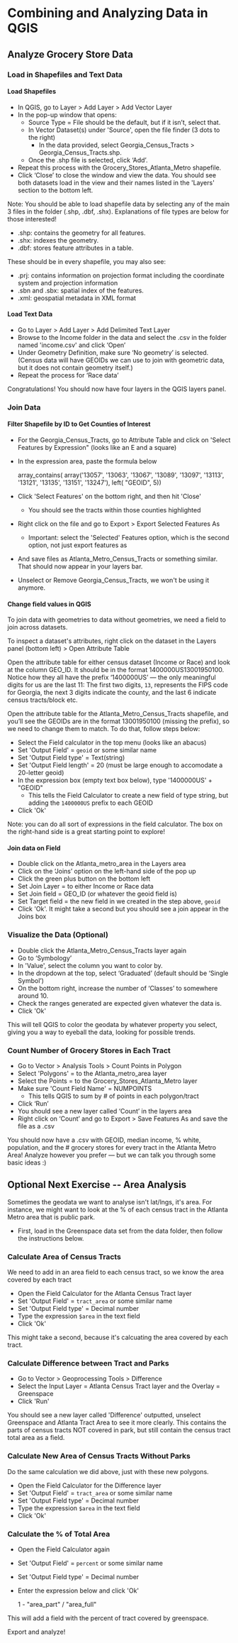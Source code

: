 # Combining and Analyzing Data in QGIS

## Analyze Grocery Store Data

### Load in Shapefiles and Text Data

#### Load Shapefiles

- In QGIS, go to Layer > Add Layer > Add Vector Layer
- In the pop-up window that opens:
  - Source Type = File should be the default, but if it isn’t, select that. 
  - In Vector Dataset(s) under 'Source', open the file finder (3 dots to the right)
    - In the data provided, select Georgia_Census_Tracts > Georgia_Census_Tracts.shp.
  - Once the .shp file is selected, click ‘Add’. 
- Repeat this process with the Grocery_Stores_Atlanta_Metro shapefile. 
- Click ‘Close’ to close the window and view the data. You should see both datasets load in the view and their names listed in the 'Layers' section to the bottom left.

Note: You should be able to load shapefile data by selecting any of the main 3 files in the folder (.shp, .dbf, .shx). Explanations of file types are below for those interested!

- .shp: contains the geometry for all features.
- .shx: indexes the geometry.
- .dbf: stores feature attributes in a table.

These should be in every shapefile, you may also see:
- .prj: contains information on projection format including the coordinate system and projection information
- .sbn and .sbx: spatial index of the features.
- .xml: geospatial metadata in XML format

#### Load Text Data
- Go to Layer > Add Layer > Add Delimited Text Layer 
- Browse to the Income folder in the data and select the .csv in the folder named 'income.csv' and click ‘Open’
- Under Geometry Definition, make sure ‘No geometry’ is selected. (Census data will have GEOIDs we can use to join with geometric data, but it does not contain geometry itself.)
- Repeat the process for ‘Race data’

Congratulations! You should now have four layers in the QGIS layers panel.

### Join Data

#### Filter Shapefile by ID to Get Counties of Interest
- For the Georgia_Census_Tracts, go to Attribute Table and click on 'Select Features by Expression" (looks like an E and a square)
- In the expression area, paste the formula below

    array_contains( array('13057', '13063', '13067', '13089', '13097', '13113', '13121', '13135', '13151', '13247'), left( "GEOID", 5))
    
- Click 'Select Features' on the bottom right, and then hit 'Close'
  - You should see the tracts within those counties highlighted
- Right click on the file and go to Export > Export Selected Features As 
  - Important: select the 'Selected' Features option, which is the second option, not just export features as 
- And save files as Atlanta_Metro_Census_Tracts or something similar. That should now appear in your layers bar.
- Unselect or Remove Georgia_Census_Tracts, we won't be using it anymore.

#### Change field values in QGIS
To join data with geometries to data without geometries, we need a field to join across datasets. 

To inspect a dataset's attributes, right click on the dataset in the Layers panel (bottom left) > Open Attribute Table

Open the attribute table for either census dataset (Income or Race) and look at the column GEO_ID. It should be in the format 1400000US13001950100. Notice how they all have the prefix ‘1400000US’ — the only meaningful digits for us are the last 11: The first two digits, `13`, represents the FIPS code for Georgia, the next 3 digits indicate the county, and the last 6 indicate census tracts/block etc. 

Open the attribute table for the Atlanta_Metro_Census_Tracts shapefile, and you’ll see the GEOIDs are in the format 13001950100 (missing the prefix), so we need to change them to match. To do that, follow steps below:
- Select the Field calculator in the top menu (looks like an abacus)
- Set 'Output Field' = `geoid` or some similar name
- Set 'Output Field type' =  Text(string)
- Set 'Output Field length' = 20 (must be large enough to accomodate a 20-letter geoid)
- In the expression box (empty text box below), type '1400000US' + "GEOID"
  - This tells the Field Calculator to create a new field of type string, but adding the `1400000US` prefix to each GEOID 
- Click 'Ok'

Note: you can do all sort of expressions in the field calculator. The box on the right-hand side is a great starting point to explore!

#### Join data on Field
- Double click on the Atlanta_metro_area in the Layers area
- Click on the ‘Joins’ option on the left-hand side of the pop up
- Click the green plus button on the bottom left
- Set Join Layer = to either Income or Race data
- Set Join field = GEO_ID (or whatever the geoid field is)
- Set Target field = the new field in we created in the step above, `geoid` 
- Click 'Ok'. It might take a second but you should see a join appear in the Joins box

### Visualize the Data (Optional)
- Double click the Atlanta_Metro_Census_Tracts layer again
- Go to ‘Symbology’
- In 'Value', select the column you want to color by. 
- In the dropdown at the top, select ‘Graduated’ (default should be ‘Single Symbol’)
- On the bottom right, increase the number of ‘Classes’ to somewhere around 10. 
- Check the ranges generated are expected given whatever the data is.  
- Click 'Ok'

This will tell QGIS to color the geodata by whatever property you select, giving you a way to eyeball the data, looking for possible trends.

### Count Number of Grocery Stores in Each Tract
- Go to Vector > Analysis Tools > Count Points in Polygon
- Select 'Polygons' = to the Atlanta_metro_area layer
- Select the Points = to the Grocery_Stores_Atlanta_Metro layer
- Make sure 'Count Field Name' = NUMPOINTS
  - This tells QGIS to sum by # of points in each polygon/tract
- Click ‘Run’
- You should see a new layer called ‘Count’ in the layers area
- Right click on ‘Count’ and go to Export > Save Features As and save the file as a .csv

You should now have a .csv with GEOID, median income, % white, population, and the # grocery stores for every tract in the Atlanta Metro Area! Analyze however you prefer — but we can talk you through some basic ideas :) 




## Optional Next Exercise -- Area Analysis

Sometimes the geodata we want to analyse isn't lat/lngs, it's area. For instance, we might want to look at the % of each census tract in the Atlanta Metro area that is public park. 

- First, load in the Greenspace data set from the data folder, then follow the instructions below. 

### Calculate Area of Census Tracts
We need to add in an area field to each census tract, so we know the area covered by each tract

- Open the Field Calculator for the Atlanta Census Tract layer
- Set 'Output Field' =  `tract_area` or some similar name
- Set 'Output Field type' =  Decimal number 
- Type the expression `$area` in the text field
- Click 'Ok'

This might take a second, because it's calcuating the area covered by each tract.

### Calculate Difference between Tract and Parks
- Go to Vector > Geoprocessing Tools > Difference
- Select the Input Layer = Atlanta Census Tract layer and the Overlay = Greenspace
- Click 'Run'

You should see a new layer called 'Difference' outputted, unselect Greenspace and Atlanta Tract Area to see it more clearly. This contains the parts of census tracts NOT covered in park, but still contain the census tract total area as a field.

### Calculate New Area of Census Tracts Without Parks
Do the same calculation we did above, just with these new polygons.

- Open the Field Calculator for the Difference layer
- Set 'Output Field' =  `tract_area` or some similar name
- Set 'Output Field type' =  Decimal number 
- Type the expression `$area` in the text field
- Click 'Ok'

### Calculate the % of Total Area
- Open the Field Calculator again
- Set 'Output Field' =  `percent` or some similar name
- Set 'Output Field type' =  Decimal number  
- Enter the expression below and click 'Ok'

    1 -  "area_part" / "area_full" 
    
This will add a field with the percent of tract covered by greenspace.

Export and analyze!





